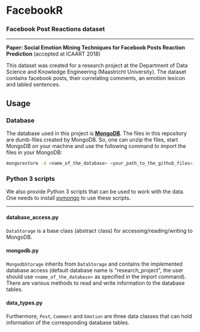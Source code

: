 # FacebookR
### Facebook Post Reactions dataset 

---
**Paper: Social Emotion Mining Techniques for Facebook Posts Reaction Prediction** (accepted at ICAART 2018)

This dataset was created for a research project at the Department of Data Science and Knowledge Engineering (Maastricht University). The dataset contains facebook posts, their correlating comments, an emotion lexicon and labled sentences. 

## Usage
### Database 
The database used in this project is **[MongoDB](https://www.mongodb.com/)**. The files in this repository are dumb-files created by MongoDB. So, one can unzip the files, start MongoDB on your machine and use the following command to import the files in your MongoDB:
```bash
mongorestore -d <name_of_the_database> <your_path_to_the_github_files>
```

### Python 3 scripts
We also provide Python 3 scripts that can be used to work with the data. One needs to install [pymongo](https://api.mongodb.com/python/current/) to use these scripts. 

---
#### database_access.py

``DataStorage`` is a base class (abstract class) for accessing/reading/writing to MongoDB.

#### mongodb.py
``MongodbStorage`` inherits from ``DataStorage`` and contains the implemented database access (default database name is "research\_project", the user should use ``<name_of_the_database>`` as specified in the import command). There are various methods to read and write information to the database tables. 

#### data_types.py
Furthermore, ``Post``, ``Comment`` and ``Emotion`` are three data classes that can hold information of the corresponding database tables. 
